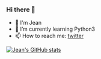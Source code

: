 ### Hi there 👋

- 🌟 I'm Jean
- 🌱 I’m currently learning Python3
- 📫 How to reach me: [twitter](https://twitter.com/dreamjean720)


<!--
**dreamjean/dreamjean** is a ✨ _special_ ✨ repository because its `README.md` (this file) appears on your GitHub profile.

Here are some ideas to get you started:

- 🔭 I’m currently working on ...
- 🌱 I’m currently learning ...
- 👯 I’m looking to collaborate on ...
- 🤔 I’m looking for help with ...
- 💬 Ask me about ...
- 📫 How to reach me: ...
- 😄 Pronouns: ...
- ⚡ Fun fact: ...
-->

<!-- FOLLOWER-LIST:START -->

[![Jean's GitHub stats](https://github-readme-stats.vercel.app/api?username=dreamjean&show_icons=true&theme=midnight-purple&bg_color=45,f9d423,ff4e50)](https://github.com/anuraghazra/github-readme-stats)

<!-- FOLLOWER-LIST:END -->
